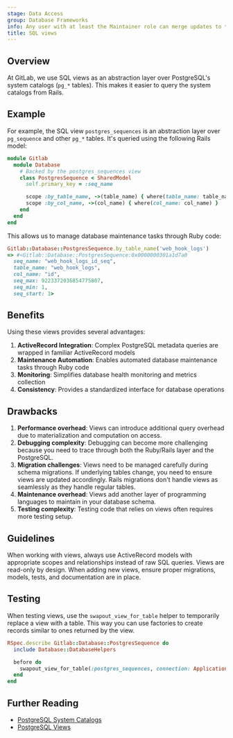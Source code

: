 ```yaml
---
stage: Data Access
group: Database Frameworks
info: Any user with at least the Maintainer role can merge updates to this content. For details, see https://docs.gitlab.com/development/development_processes/#development-guidelines-review.
title: SQL views
---
```


## Overview

At GitLab, we use SQL views as an abstraction layer over PostgreSQL's system catalogs (`pg_*` tables). This makes it easier to query the system catalogs from Rails.

## Example

For example, the SQL view `postgres_sequences` is an abstraction layer over `pg_sequence` and other `pg_*` tables. It's queried using the following Rails model:

```ruby
module Gitlab
  module Database
    # Backed by the postgres_sequences view
    class PostgresSequence < SharedModel
      self.primary_key = :seq_name

      scope :by_table_name, ->(table_name) { where(table_name: table_name) }
      scope :by_col_name, ->(col_name) { where(col_name: col_name) }
    end
  end
end
```

This allows us to manage database maintenance tasks through Ruby code:

```ruby
Gitlab::Database::PostgresSequence.by_table_name('web_hook_logs')
=> #<Gitlab::Database::PostgresSequence:0x0000000301a1d7a0
  seq_name: "web_hook_logs_id_seq",
  table_name: "web_hook_logs",
  col_name: "id",
  seq_max: 9223372036854775807,
  seq_min: 1,
  seq_start: 1>
```

## Benefits

Using these views provides several advantages:

1. **ActiveRecord Integration**: Complex PostgreSQL metadata queries are wrapped in familiar ActiveRecord models
1. **Maintenance Automation**: Enables automated database maintenance tasks through Ruby code
1. **Monitoring**: Simplifies database health monitoring and metrics collection
1. **Consistency**: Provides a standardized interface for database operations

## Drawbacks

1. **Performance overhead**: Views can introduce additional query overhead due to materialization and computation on access.
1. **Debugging complexity**: Debugging can become more challenging because you need to trace through both the Ruby/Rails layer and the PostgreSQL.
1. **Migration challenges**: Views need to be managed carefully during schema migrations. If underlying tables change, you need to ensure views are updated accordingly. Rails migrations don't handle views as seamlessly as they handle regular tables.
1. **Maintenance overhead**: Views add another layer of programming languages to maintain in your database schema.
1. **Testing complexity**: Testing code that relies on views often requires more testing setup.

## Guidelines

When working with views, always use ActiveRecord models with appropriate scopes and relationships instead of raw SQL queries. Views are read-only by design. When adding new views, ensure proper migrations, models, tests, and documentation are in place.

## Testing

When testing views, use the `swapout_view_for_table` helper to temporarily replace a view with a table.
This way you can use factories to create records similar to ones returned by the view.

```ruby
RSpec.describe Gitlab::Database::PostgresSequence do
  include Database::DatabaseHelpers

  before do
    swapout_view_for_table(:postgres_sequences, connection: ApplicationRecord.connection)
  end
end
```

## Further Reading

- [PostgreSQL System Catalogs](https://www.postgresql.org/docs/16/catalogs.html)
- [PostgreSQL Views](https://www.postgresql.org/docs/16/sql-createview.html)
